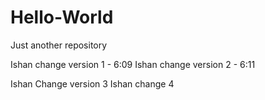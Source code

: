 # Hello-World
Just another repository

Ishan change version 1 - 6:09
Ishan change version 2 - 6:11

Ishan Change version 3
Ishan change 4
